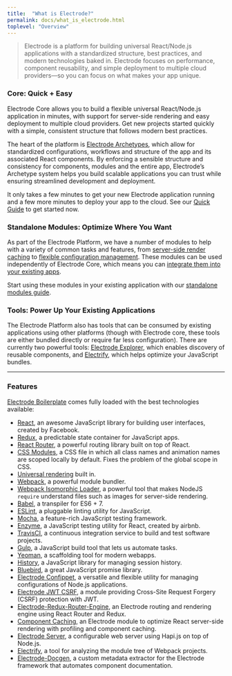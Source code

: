 ```yaml
---
title:  "What is Electrode?"
permalink: docs/what_is_electrode.html
toplevel: "Overview"
---
```


> Electrode is a platform for building universal React/Node.js applications with
> a standardized structure, best practices, and modern technologies baked in.
> Electrode focuses on performance, component reusability, and simple deployment
> to multiple cloud providers—so you can focus on what makes your app unique.

### Core: Quick + Easy

Electrode Core allows you to build a flexible universal React/Node.js
application in minutes, with support for server-side rendering and easy
deployment to multiple cloud providers. Get new projects started quickly with a
simple, consistent structure that follows modern best practices.

The heart of the platform is [Electrode Archetypes], which allow for
standardized configurations, workflows and structure of the app and its
associated React components. By enforcing a sensible structure and consistency
for components, modules and the entire app, Electrode’s Archetype system helps
you build scalable applications you can trust while ensuring streamlined
development and deployment.

It only takes a few minutes to get your new Electrode application running and a
few more minutes to deploy your app to the cloud. See our [Quick Guide] to get
started now.

### Standalone Modules: Optimize Where You Want

As part of the Electrode Platform, we have a number of modules to help with a
variety of common tasks and features, from [server-side render caching] to
[flexible configuration management]. These modules can be used independently of
Electrode Core, which means you can [integrate them into your existing apps].

Start using these modules in your existing application with our
[standalone modules guide].

### Tools: Power Up Your Existing Applications

The Electrode Platform also has tools that can be consumed by existing
applications using other platforms (though with Electrode core, these tools are
either bundled directly or require far less configuration). There are currently
two powerful tools: [Electrode Explorer], which enables discovery of reusable
components, and [Electrify], which helps optimize your JavaScript bundles.

<hr>

### Features

[Electrode Boilerplate] comes fully loaded with the best technologies available:

*   [React], an awesome JavaScript library for building user interfaces, created
    by Facebook.
*   [Redux], a predictable state container for JavaScript apps.
*   [React Router], a powerful routing library built on top of React.
*   [CSS Modules], a CSS file in which all class names and animation names are
    scoped locally by default. Fixes the problem of the global scope in
    CSS.
*   [Universal rendering] built in.
*   [Webpack], a powerful module bundler.
*   [Webpack Isomorphic Loader], a powerful tool that makes NodeJS `require`
    understand files such as images for server-side rendering.
*   [Babel], a transpiler for ES6 + 7.
*   [ESLint], a pluggable linting utility for JavaScript.
*   [Mocha], a feature-rich JavaScript testing framework.
*   [Enzyme], a JavaScript testing utility for React, created by airbnb.
*   [TravisCI], a continuous integration service to build and test software
    projects.
*   [Gulp], a JavaScript build tool that lets us automate tasks.
*   [Yeoman], a scaffolding tool for modern webapps.
*   [History], a JavaScript library for managing session history.
*   [Bluebird], a great JavaScript promise library.
*   [Electrode Confippet], a versatile and flexible utility for managing
    configurations of Node.js applications.
*   [Electrode JWT CSRF], a module providing Cross-Site Request Forgery (CSRF)
    protection with JWT.
*   [Electrode-Redux-Router-Engine], an Electrode routing and rendering engine
    using React Router and Redux.
*   [Component Caching], an Electrode module to optimize React server-side
    rendering with profiling and component caching.
*   [Electrode Server], a configurable web server using Hapi.js on top of
    Node.js.
*   [Electrify], a tool for analyzing the module tree of Webpack projects.
*   [Electrode-Docgen], a custom metadata extractor for the Electrode framework
    that automates component documentation.

[Electrode Archetypes]: what_is_electrode.html
[Quick Guide]: get_started.html
[server-side render caching]: server_side_render_cache.html
[Electrode Confippet]: confippet.html
[flexible configuration management]: confippet.html
[integrate them into your existing apps]: stand_alone_modules.html
[standalone modules guide]: stand_alone_modules.html
[discovery of reusable components]: electrode_explorer.html
[JavaScript bundles]: electrify.html
[Electrode Explorer]: electrode_explorer.html
[Electrify]: electrify.html
[Electrode Boilerplate]: https://github.com/electrode-io/electrode#boilerplate-universal-react-node
[React]: https://facebook.github.io/react/index.html
[Redux]: http://redux.js.org/docs/basics/UsageWithReact.html
[React Router]: https://github.com/ReactTraining/react-router/tree/master/docs
[CSS Modules]: https://github.com/css-modules/css-modules
[Universal Rendering]: https://medium.com/@mjackson/universal-javascript-4761051b7ae9#.xjxr5yj5z
[Webpack]: https://webpack.github.io/docs/motivation.html
[Webpack Isomorphic Loader]: https://github.com/jchip/isomorphic-loader
[Babel]: https://babeljs.io/
[ESLint]: http://eslint.org/
[Mocha]: https://mochajs.org/
[Enzyme]: https://github.com/airbnb/enzyme
[TravisCI]: https://travis-ci.org/
[Gulp]: http://gulpjs.com/
[Yeoman]: http://yeoman.io/
[History]: https://www.npmjs.com/package/history
[Bluebird]: Bluebird
[Electrode JWT CSRF]: https://github.com/electrode-io/electrode-csrf-jwt
[Electrode-Redux-Router-Engine]: https://github.com/electrode-io/electrode-redux-router-engine
[Component Caching]: https://github.com/electrode-io/electrode-react-ssr-caching
[Electrode Server]: https://github.com/electrode-io/electrode-server
[Electrify]: https://github.com/electrode-io/electrify
[Electrode-Docgen]: https://github.com/electrode-io/electrode-docgen
